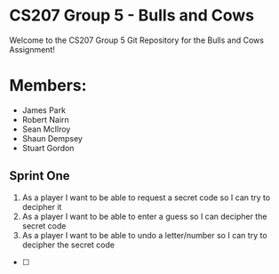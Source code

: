 # CS207 Group 5 - Bulls and Cows

Welcome to the CS207 Group 5 Git Repository for the Bulls and Cows Assignment!

# Members:

- James Park
- Robert Nairn
- Sean McIlroy
- Shaun Dempsey
- Stuart Gordon

## Sprint One

1. As a player I want to be able to request a secret code so I can try to  decipher it
2. As a player I want to be able to enter a guess so I can decipher the secret code
3. As a player I want to be able to undo a letter/number so I can try to decipher the secret code

- [ ] 

